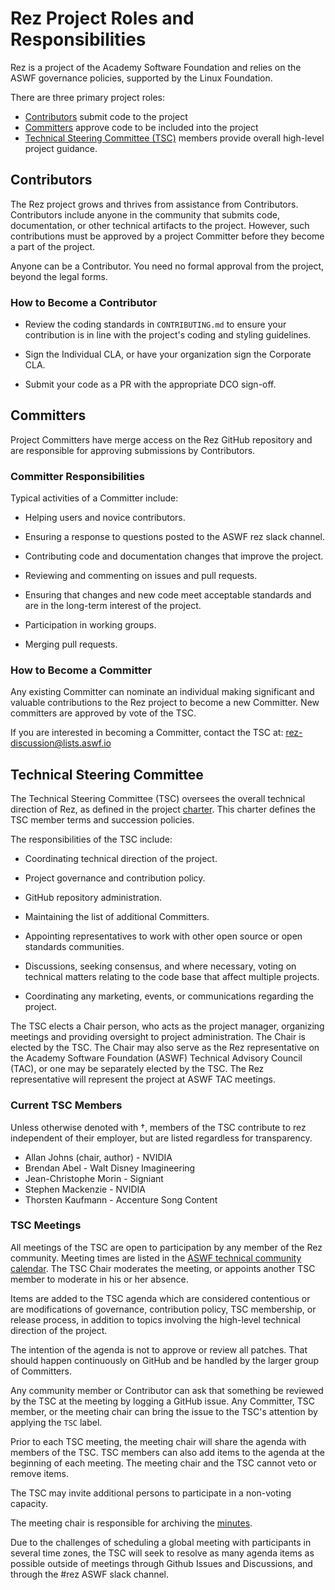 # Rez Project Roles and Responsibilities

Rez is a project of the Academy Software Foundation and relies on
the ASWF governance policies, supported by the Linux Foundation.

There are three primary project roles: 

* [Contributors](#Contributors) submit code to the project
* [Committers](#Committers) approve code to be included into the project
* [Technical Steering Committee (TSC)](#Technical-Steering-Committee) 
  members provide overall high-level project guidance.


## Contributors

The Rez project grows and thrives from assistance from
Contributors.  Contributors include anyone in the community that
submits code, documentation, or other technical artifacts to the
project. However, such contributions must be approved by a project
Committer before they become a part of the project.  

Anyone can be a Contributor. You need no formal approval from the
project, beyond the legal forms.

### How to Become a Contributor

* Review the coding standards in `CONTRIBUTING.md` to ensure your contribution
  is in line with the project's coding and styling guidelines.

* Sign the Individual CLA, or have your organization sign the Corporate CLA.

* Submit your code as a PR with the appropriate DCO sign-off.

## Committers

Project Committers have merge access on the Rez GitHub repository
and are responsible for approving submissions by Contributors.

### Committer Responsibilities

Typical activities of a Committer include:

* Helping users and novice contributors.

* Ensuring a response to questions posted to the ASWF rez slack channel.

* Contributing code and documentation changes that improve the project.

* Reviewing and commenting on issues and pull requests.

* Ensuring that changes and new code meet acceptable standards and are
  in the long-term interest of the project.

* Participation in working groups.

* Merging pull requests.

### How to Become a Committer

Any existing Committer can nominate an individual making significant
and valuable contributions to the Rez project to become a new
Committer.  New committers are approved by vote of the TSC.

If you are interested in becoming a Committer, contact the TSC at:
  rez-discussion@lists.aswf.io

## Technical Steering Committee

The Technical Steering Committee (TSC) oversees the overall technical
direction of Rez, as defined in the project
[charter](https://github.com/AcademySoftwareFoundation/foundation/blob/main/project_charters/rez-charter.pdf).
This charter defines the TSC member terms and succession policies.

The responsibilities of the TSC include:

* Coordinating technical direction of the project.

* Project governance and contribution policy.

* GitHub repository administration.

* Maintaining the list of additional Committers.

* Appointing representatives to work with other open source or open
  standards communities.

* Discussions, seeking consensus, and where necessary, voting on
  technical matters relating to the code base that affect multiple
  projects.

* Coordinating any marketing, events, or communications regarding the
  project.

The TSC elects a Chair person, who acts as the project manager,
organizing meetings and providing oversight to project
administration. The Chair is elected by the TSC. The Chair may
also serve as the Rez representative on the Academy Software
Foundation (ASWF) Technical Advisory Council (TAC), or one may
be separately elected by the TSC. The Rez representative will
represent the project at ASWF TAC meetings.

### Current TSC Members

Unless otherwise denoted with †, members of the TSC contribute to rez
independent of their employer, but are listed regardless for transparency.

* Allan Johns (chair, author) - NVIDIA
* Brendan Abel - Walt Disney Imagineering
* Jean-Christophe Morin - Signiant
* Stephen Mackenzie - NVIDIA
* Thorsten Kaufmann - Accenture Song Content

### TSC Meetings

All meetings of the TSC are open to participation by any member of the
Rez community. Meeting times are listed in the [ASWF technical
community calendar](https://lists.aswf.io/g/tac/calendar). The TSC
Chair moderates the meeting, or appoints another TSC member to
moderate in his or her absence.

Items are added to the TSC agenda which are considered contentious or
are modifications of governance, contribution policy, TSC membership,
or release process, in addition to topics involving the high-level
technical direction of the project.

The intention of the agenda is not to approve or review all
patches. That should happen continuously on GitHub and be handled by
the larger group of Committers.

Any community member or Contributor can ask that something be reviewed
by the TSC at the meeting by logging a GitHub issue. Any Committer,
TSC member, or the meeting chair can bring the issue to the TSC's
attention by applying the `TSC` label.

Prior to each TSC meeting, the meeting chair will share the agenda with members
of the TSC. TSC members can also add items to the agenda at the beginning of
each meeting. The meeting chair and the TSC cannot veto or remove items.

The TSC may invite additional persons to participate in a non-voting capacity.

The meeting chair is responsible for archiving the
[minutes](https://github.com/AcademySoftwareFoundation/rez/tree/master/ASWF/TSC/meeting-notes).

Due to the challenges of scheduling a global meeting with participants
in several time zones, the TSC will seek to resolve as many agenda
items as possible outside of meetings through Github Issues and Discussions,
and through the #rez ASWF slack channel.

